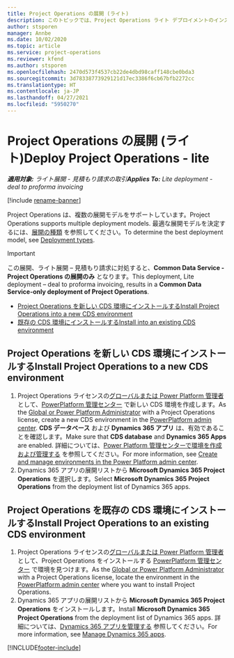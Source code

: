 ```yaml
---
title: Project Operations の展開 (ライト)
description: このトピックでは、Project Operations ライト デプロイメントのインストール方法に関する情報を提供します - 見積もり請求の取引を行います。
author: stsporen
manager: Annbe
ms.date: 10/02/2020
ms.topic: article
ms.service: project-operations
ms.reviewer: kfend
ms.author: stsporen
ms.openlocfilehash: 2470d573f4537cb22de4dbd98caff148cbe0bda3
ms.sourcegitcommit: 3d78338773929121d17ec3386f6cb67bfb2272cc
ms.translationtype: HT
ms.contentlocale: ja-JP
ms.lasthandoff: 04/27/2021
ms.locfileid: "5950270"
---
```

# <a name="deploy-project-operations---lite"></a><span data-ttu-id="ff2f1-103">Project Operations の展開 (ライト)</span><span class="sxs-lookup"><span data-stu-id="ff2f1-103">Deploy Project Operations - lite</span></span>

<span data-ttu-id="ff2f1-104">_**適用対象:** ライト展開 - 見積もり請求の取引_</span><span class="sxs-lookup"><span data-stu-id="ff2f1-104">_**Applies To:** Lite deployment - deal to proforma invoicing_</span></span>

[!include [rename-banner](~/includes/cc-data-platform-banner.md)]

<span data-ttu-id="ff2f1-105">Project Operations は、複数の展開モデルをサポートしています。</span><span class="sxs-lookup"><span data-stu-id="ff2f1-105">Project Operations supports multiple deployment models.</span></span> <span data-ttu-id="ff2f1-106">最適な展開モデルを決定するには、[展開の種類](determine-deployment-type.md) を参照してください。</span><span class="sxs-lookup"><span data-stu-id="ff2f1-106">To determine the best deployment model, see [Deployment types](determine-deployment-type.md).</span></span>


> [!IMPORTANT]
> <span data-ttu-id="ff2f1-107">この展開、ライト展開 – 見積もり請求に対処すると、**Common Data Service - Project Operations の展開のみ** となります。</span><span class="sxs-lookup"><span data-stu-id="ff2f1-107">This deployment, Lite deployment – deal to proforma invoicing, results in a **Common Data Service-only deployment of Project Operations**.</span></span>

- [<span data-ttu-id="ff2f1-108">Project Operations を新しい CDS 環境にインストールする</span><span class="sxs-lookup"><span data-stu-id="ff2f1-108">Install Project Operations into a new CDS environment</span></span>](#new)
- [<span data-ttu-id="ff2f1-109">既存の CDS 環境にインストールする</span><span class="sxs-lookup"><span data-stu-id="ff2f1-109">Install into an existing CDS environment</span></span>](#existing)



## <a name="install-project-operations-to-a-new-cds-environment"></a><a name="new"></a><span data-ttu-id="ff2f1-110">Project Operations を新しい CDS 環境にインストールする</span><span class="sxs-lookup"><span data-stu-id="ff2f1-110">Install Project Operations to a new CDS environment</span></span>

1. <span data-ttu-id="ff2f1-111">Project Operations ライセンスの[グローバルまたは Power Platform 管理者](/power-platform/admin/global-service-administrators-can-administer-without-license) として、[PowerPlatform 管理センター](https://admin.powerplatform.com) で新しい CDS 環境を作成します。</span><span class="sxs-lookup"><span data-stu-id="ff2f1-111">As the [Global or Power Platform Administrator](/power-platform/admin/global-service-administrators-can-administer-without-license) with a Project Operations license, create a new CDS environment in the [PowerPlatform admin center](https://admin.powerplatform.com).</span></span> <span data-ttu-id="ff2f1-112">**CDS データベース** および **Dynamics 365 アプリ** は、有効であることを確認します。</span><span class="sxs-lookup"><span data-stu-id="ff2f1-112">Make sure that **CDS database** and **Dynamics 365 Apps** are enabled.</span></span> <span data-ttu-id="ff2f1-113">詳細については、[Power Platform 管理センターで環境を作成および管理する](/power-platform/admin/create-environment#create-an-environment-in-the-power-platform-admin-center) を参照してください。</span><span class="sxs-lookup"><span data-stu-id="ff2f1-113">For more information, see [Create and manage environments in the Power Platform admin center](/power-platform/admin/create-environment#create-an-environment-in-the-power-platform-admin-center).</span></span>
2. <span data-ttu-id="ff2f1-114">Dynamics 365 アプリの展開リストから **Microsoft Dynamics 365 Project Operations** を選択します。</span><span class="sxs-lookup"><span data-stu-id="ff2f1-114">Select **Microsoft Dynamics 365 Project Operations** from the deployment list of Dynamics 365 apps.</span></span>


## <a name="install-project-operations-to-an-existing-cds-environment"></a><a name="existing"></a><span data-ttu-id="ff2f1-115">Project Operations を既存の CDS 環境にインストールする</span><span class="sxs-lookup"><span data-stu-id="ff2f1-115">Install Project Operations to an existing CDS environment</span></span>

1. <span data-ttu-id="ff2f1-116">Project Operations ライセンスの[グローバルまたは Power Platform 管理者](/power-platform/admin/global-service-administrators-can-administer-without-license) として、Project Operations をインストールする [PowerPlatform 管理センター](https://admin.powerplatform.com) で環境を見つけます。</span><span class="sxs-lookup"><span data-stu-id="ff2f1-116">As the [Global or Power Platform Administrator](/power-platform/admin/global-service-administrators-can-administer-without-license) with a Project Operations license, locate the environment in the [PowerPlatform admin center](https://admin.powerplatform.com) where you want to install Project Operations.</span></span>
2. <span data-ttu-id="ff2f1-117">Dynamics 365 アプリの展開リストから **Microsoft Dynamics 365 Project Operations** をインストールします。</span><span class="sxs-lookup"><span data-stu-id="ff2f1-117">Install **Microsoft Dynamics 365 Project Operations** from the deployment list of Dynamics 365 apps.</span></span> <span data-ttu-id="ff2f1-118">詳細については、[Dynamics 365 アプリを管理する](/power-platform/admin/manage-apps) 参照してください。</span><span class="sxs-lookup"><span data-stu-id="ff2f1-118">For more information, see [Manage Dynamics 365 apps](/power-platform/admin/manage-apps).</span></span>




[!INCLUDE[footer-include](../includes/footer-banner.md)]